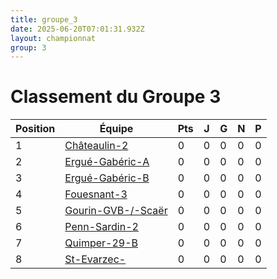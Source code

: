 ```yaml
---
title: groupe_3
date: 2025-06-20T07:01:31.932Z
layout: championnat
group: 3
---
```


# Classement du Groupe 3

| Position | Équipe | Pts | J | G | N | P  |
|----------|--------|-----|---|-----|-----|-----|
| 1 | [Châteaulin-2](/teams/Châteaulin-2) | 0 | 0 | 0 | 0 | 0 |
| 2 | [Ergué-Gabéric-A](/teams/Ergué-Gabéric-A) | 0 | 0 | 0 | 0 | 0 |
| 3 | [Ergué-Gabéric-B](/teams/Ergué-Gabéric-B) | 0 | 0 | 0 | 0 | 0 |
| 4 | [Fouesnant-3](/teams/Fouesnant-3) | 0 | 0 | 0 | 0 | 0 |
| 5 | [Gourin-GVB-/-Scaër](/teams/Gourin-GVB-/-Scaër) | 0 | 0 | 0 | 0 | 0 |
| 6 | [Penn-Sardin-2](/teams/Penn-Sardin-2) | 0 | 0 | 0 | 0 | 0 |
| 7 | [Quimper-29-B](/teams/Quimper-29-B) | 0 | 0 | 0 | 0 | 0 |
| 8 | [St-Evarzec-](/teams/St-Evarzec-) | 0 | 0 | 0 | 0 | 0 |


